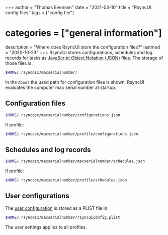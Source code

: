 +++
author = "Thomas Evensen"
date = "2021-03-10"
title =  "RsyncUI config files"
tags = ["config file"]
# categories = ["general information"]
description = "Where does RsyncUI store the configuration files?"
lastmod = "2020-10-23"
+++
RsyncUI stores configurations, schedules and log records for tasks as [JavaScript Object Notation (JSON)](https://en.wikipedia.org/wiki/JSON) files. The storage of those files is:
```bash
$HOME/.rsyncosx/macserialnumber/
```
In the `About` the used path for configuration files is shown. RsyncUI evaluates the computer mac serial number at startup.

## Configuration files
```bash
$HOME/.rsyncosx/macserialnumber/configurations.json
```
If profile:
```bash
$HOME/.rsyncosx/macserialnumber/profile/configurations.json
```
## Schedules and log records
```bash
$HOME/.rsyncosx/macserialnumber/macserialnumber/schedules.json
```
If profile:
```bash
$HOME/.rsyncosx/macserialnumber/profile/schedules.json
```

## User configurations

The [user configuration](/post/settings/) is stored as a PLIST file in:
```bash
$HOME/.rsyncosx/macserialnumber/rsyncuiconfig.plist
```
The user settings applies to all profiles.
